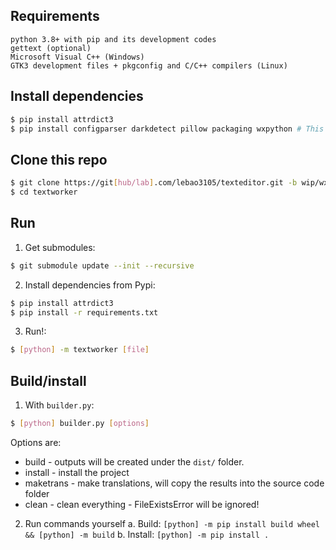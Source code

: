 ## Requirements
```
python 3.8+ with pip and its development codes
gettext (optional)
Microsoft Visual C++ (Windows)
GTK3 development files + pkgconfig and C/C++ compilers (Linux)
```

## Install dependencies
```bash
$ pip install attrdict3
$ pip install configparser darkdetect pillow packaging wxpython # This will take minutes!
```

## Clone this repo
```bash
$ git clone https://git[hub/lab].com/lebao3105/texteditor.git -b wip/wx textworker
$ cd textworker
```

## Run
1. Get submodules:
```bash
$ git submodule update --init --recursive
```

2. Install dependencies from Pypi:
```bash
$ pip install attrdict3
$ pip install -r requirements.txt
```

3. Run!:
```bash
$ [python] -m textworker [file]
```

## Build/install
1. With ```builder.py```:
```bash
$ [python] builder.py [options]
```

Options are:
* build - outputs will be created under the ```dist/``` folder.
* install - install the project
* maketrans - make translations, will copy the results into the source code folder
* clean - clean everything - FileExistsError will be ignored!

2. Run commands yourself
a. Build: ```[python] -m pip install build wheel && [python] -m build```
b. Install: ```[python] -m pip install .```
